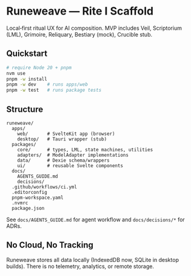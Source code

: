 # Runeweave — Rite I Scaffold

Local‑first ritual UX for AI composition. MVP includes Veil, Scriptorium (LML), Grimoire, Reliquary, Bestiary (mock), Crucible stub.

## Quickstart

```bash
# require Node 20 + pnpm
nvm use
pnpm -w install
pnpm -w dev    # runs apps/web
pnpm -w test   # runs package tests
```

## Structure

```
runeweave/
  apps/
    web/       # SvelteKit app (browser)
    desktop/   # Tauri wrapper (stub)
  packages/
    core/      # types, LML, state machines, utilities
    adapters/  # ModelAdapter implementations
    data/      # Dexie schema/wrappers
    ui/        # reusable Svelte components
  docs/
    AGENTS_GUIDE.md
    decisions/
  .github/workflows/ci.yml
  .editorconfig
  pnpm-workspace.yaml
  .nvmrc
  package.json
```

See `docs/AGENTS_GUIDE.md` for agent workflow and `docs/decisions/*` for ADRs.

## No Cloud, No Tracking

Runeweave stores all data locally (IndexedDB now, SQLite in desktop builds). There is no telemetry, analytics, or remote storage.
